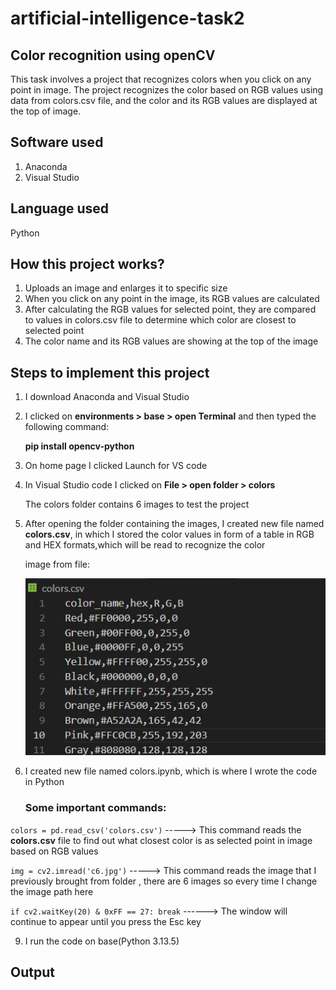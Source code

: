  # artificial-intelligence-task2


## Color recognition using openCV
This task involves a project that recognizes colors when you click on any point in image.
The project recognizes the color based on RGB values using data from colors.csv file, and the color and its RGB values are displayed at the top of image.


## Software used
1. Anaconda
2. Visual Studio


## Language used
 Python


## How this project works?
1. Uploads an image and enlarges it to specific size
2. When you click on any point in the image, its RGB values are calculated
3. After calculating the RGB values for selected point, they are compared to values in colors.csv file to determine which color are closest to selected point
4. The color name and its RGB values are showing at the top of the image


## Steps to implement this project

1. I download Anaconda and Visual Studio 
2. I clicked on __environments > base > open Terminal__ and then typed the following command:

   __pip install opencv-python__
4. On home page I clicked Launch for VS code
5. In Visual Studio code I clicked on __File > open folder > colors__

   The colors folder contains 6 images to test the project
7. After opening the folder containing the images, I created new file named __colors.csv__, in which I stored the color values in form of a table in RGB and HEX formats,which will be read to recognize the color

   image from file:
   
   ![image_alt](https://github.com/Sa12345678434/artificial-intelligence-task2/blob/main/colors11.jpg?raw=true)

8. I created new file named colors.ipynb, which is where I wrote the code in Python

   ### Some important commands:
 
 ```colors = pd.read_csv('colors.csv')``` -----> This command reads the __colors.csv__ file to find out what closest color is as selected point in image based on RGB values 

 ```img = cv2.imread('c6.jpg')``` -----> This command reads the image that I previously brought from folder , there are 6 images so every time I change the image path here 
 
 ```if cv2.waitKey(20) & 0xFF == 27: break```  ------> The window will continue to appear until you press the Esc key  
                             
9. I run the code on base(Python 3.13.5)

## Output





  
 

